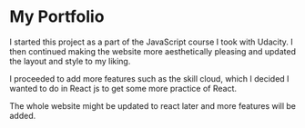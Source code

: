 # My Portfolio

I started this project as a part of the JavaScript course I took with Udacity. I then continued making the website more aesthetically pleasing and updated the layout and style to my liking.

I proceeded to add more features such as the skill cloud, which I decided I wanted to do in React js to get some more practice of React.

The whole website might be updated to react later and more features will be added.
